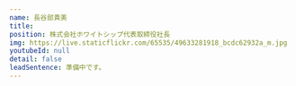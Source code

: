 ```yaml
---
name: 長谷部貴美
title: 
position: 株式会社ホワイトシップ代表取締役社長
img: https://live.staticflickr.com/65535/49633281918_bcdc62932a_m.jpg
youtubeId: null
detail: false
leadSentence: 準備中です。
---
```

